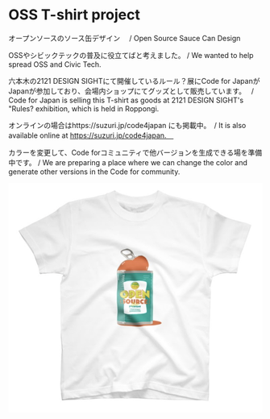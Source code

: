 OSS T-shirt project
===
オープンソースのソース缶デザイン　 / Open Source Sauce Can Design　

OSSやシビックテックの普及に役立てばと考えました。 / We wanted to help spread OSS and Civic Tech.

六本木の2121 DESIGN SIGHTにて開催しているルール？展にCode for JapanがJapanが参加しており、会場内ショップにてグッズとして販売しています。　 / Code for Japan is selling this T-shirt as goods at 2121 DESIGN SIGHT's "Rules? exhibition, which is held in Roppongi.

オンラインの場合はhttps://suzuri.jp/code4japan にも掲載中。　/ It is also available online at https://suzuri.jp/code4japan.　

カラーを変更して、Code forコミュニティで他バージョンを生成できる場を準備中です。 / We are preparing a place where we can change the color and generate other versions in the Code for community.

![t-shirt](./t-shirt-image.png)




